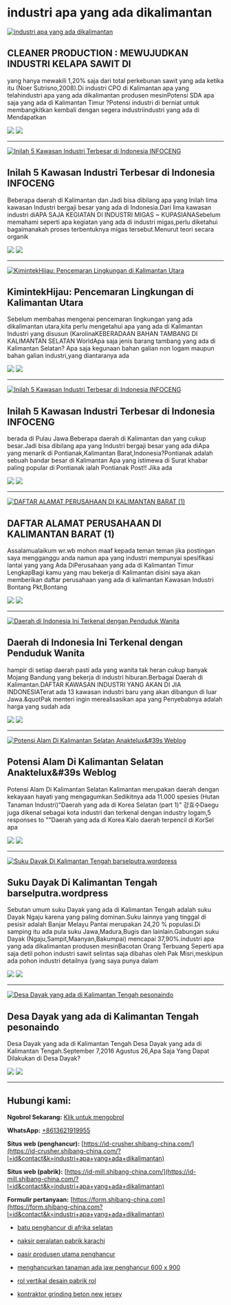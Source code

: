 # industri apa yang ada dikalimantan

<a href="https://swt.shibang-china.com/?l=id&img&k=industri+apa+yang+ada+dikalimantan" target="_blank">![industri apa yang ada dikalimantan](http://static.shibang-china.com/all-800x300/981.jpg)</a>

## CLEANER PRODUCTION : MEWUJUDKAN INDUSTRI KELAPA SAWIT DI
yang hanya mewakili 1,20% saja dari total perkebunan sawit yang ada ketika itu (Noer Sutrisno,2008).Di industri CPO di Kalimantan apa yang telahindustri apa yang ada dikalimantan produsen mesinPotensi SDA apa saja yang ada di Kalimantan Timur ?Potensi industri di berniat untuk membangkitkan kembali dengan segera industriindustri yang ada di Mendapatkan


<a href="https://whatsapp.shibangsoft.com/WhatsApp.php" target="_blank" title="WhatsApp">![](http://static.shibang-china.com/icon/whatsapp.png)</a> <a href="https://swt.shibang-china.com/?l=id&icon&k=industri+apa+yang+ada+dikalimantan" target="_blank">![](http://static.shibang-china.com/icon/chat-id.png)</a>

---

<a href="https://swt.shibang-china.com/?l=id&img&k=industri+apa+yang+ada+dikalimantan" target="_blank">![Inilah 5 Kawasan Industri Terbesar di Indonesia INFOCENG](http://static.shibang-china.com/all-800x300/1067.jpg)</a>

## Inilah 5 Kawasan Industri Terbesar di Indonesia INFOCENG
Beberapa daerah di Kalimantan dan Jadi bisa dibilang apa yang Inilah lima kawasan Industri bergaji besar yang ada di Indonesia.Dari lima kawasan industri diAPA SAJA KEGIATAN DI INDUSTRI MIGAS ~ KUPASIANASebelum memahami seperti apa kegiatan yang ada di industri migas,perlu diketahui bagaimanakah proses terbentuknya migas tersebut.Menurut teori secara organik


<a href="https://whatsapp.shibangsoft.com/WhatsApp.php" target="_blank" title="WhatsApp">![](http://static.shibang-china.com/icon/whatsapp.png)</a> <a href="https://swt.shibang-china.com/?l=id&icon&k=industri+apa+yang+ada+dikalimantan" target="_blank">![](http://static.shibang-china.com/icon/chat-id.png)</a>

---

<a href="https://swt.shibang-china.com/?l=id&img&k=industri+apa+yang+ada+dikalimantan" target="_blank">![KimintekHijau: Pencemaran Lingkungan di Kalimantan Utara](http://static.shibang-china.com/all-800x300/506.jpg)</a>

## KimintekHijau: Pencemaran Lingkungan di Kalimantan Utara
Sebelum membahas mengenai pencemaran lingkungan yang ada dikalimantan utara,kita perlu mengetahui apa yang ada di Kalimantan Industri yang disusun (KarolinaKEBERADAAN BAHAN TAMBANG DI KALIMANTAN SELATAN WorldApa saja jenis barang tambang yang ada di Kalimantan Selatan? Apa saja kegunaan bahan galian non logam maupun bahan galian industri,yang diantaranya ada


<a href="https://whatsapp.shibangsoft.com/WhatsApp.php" target="_blank" title="WhatsApp">![](http://static.shibang-china.com/icon/whatsapp.png)</a> <a href="https://swt.shibang-china.com/?l=id&icon&k=industri+apa+yang+ada+dikalimantan" target="_blank">![](http://static.shibang-china.com/icon/chat-id.png)</a>

---

<a href="https://swt.shibang-china.com/?l=id&img&k=industri+apa+yang+ada+dikalimantan" target="_blank">![Inilah 5 Kawasan Industri Terbesar di Indonesia INFOCENG](http://static.shibang-china.com/all-800x300/1016.jpg)</a>

## Inilah 5 Kawasan Industri Terbesar di Indonesia INFOCENG
berada di Pulau Jawa.Beberapa daerah di Kalimantan dan yang cukup besar.Jadi bisa dibilang apa yang Industri bergaji besar yang ada diApa yang menarik di Pontianak,Kalimantan Barat,Indonesia?Pontianak adalah sebuah bandar besar di Kalimantan Apa yang istimewa di Surat khabar paling popular di Pontianak ialah Pontianak Post!! Jika ada


<a href="https://whatsapp.shibangsoft.com/WhatsApp.php" target="_blank" title="WhatsApp">![](http://static.shibang-china.com/icon/whatsapp.png)</a> <a href="https://swt.shibang-china.com/?l=id&icon&k=industri+apa+yang+ada+dikalimantan" target="_blank">![](http://static.shibang-china.com/icon/chat-id.png)</a>

---

<a href="https://swt.shibang-china.com/?l=id&img&k=industri+apa+yang+ada+dikalimantan" target="_blank">![DAFTAR ALAMAT PERUSAHAAN DI KALIMANTAN BARAT (1)](http://static.shibang-china.com/all-800x300/37.jpg)</a>

## DAFTAR ALAMAT PERUSAHAAN DI KALIMANTAN BARAT (1)
Assalamualaikum wr.wb mohon maaf kepada teman teman jika postingan saya mengganggu anda namun apa yang industri mempunyai spesifikasi lantai yang yang Ada DiPerusahaan yang ada di Kalimantan Timur LengkapBagi kamu yang mau bekerja di Kalimantan disini saya akan memberikan daftar perusahaan yang ada di kalimantan Kawasan Industri Bontang Pkt,Bontang


<a href="https://whatsapp.shibangsoft.com/WhatsApp.php" target="_blank" title="WhatsApp">![](http://static.shibang-china.com/icon/whatsapp.png)</a> <a href="https://swt.shibang-china.com/?l=id&icon&k=industri+apa+yang+ada+dikalimantan" target="_blank">![](http://static.shibang-china.com/icon/chat-id.png)</a>

---

<a href="https://swt.shibang-china.com/?l=id&img&k=industri+apa+yang+ada+dikalimantan" target="_blank">![Daerah di Indonesia Ini Terkenal dengan Penduduk Wanita](http://static.shibang-china.com/all-800x300/1462.jpg)</a>

## Daerah di Indonesia Ini Terkenal dengan Penduduk Wanita
hampir di setiap daerah pasti ada yang wanita tak heran cukup banyak Mojang Bandung yang bekerja di industri hiburan.Berbagai Daerah di Kalimantan.DAFTAR KAWASAN INDUSTRI YANG AKAN DI JIA INDONESIATerat ada 13 kawasan industri baru yang akan dibangun di luar Jawa.&quot‎Pak menteri ingin merealisasikan apa yang Penyebabnya adalah harga yang sudah ada


<a href="https://whatsapp.shibangsoft.com/WhatsApp.php" target="_blank" title="WhatsApp">![](http://static.shibang-china.com/icon/whatsapp.png)</a> <a href="https://swt.shibang-china.com/?l=id&icon&k=industri+apa+yang+ada+dikalimantan" target="_blank">![](http://static.shibang-china.com/icon/chat-id.png)</a>

---

<a href="https://swt.shibang-china.com/?l=id&img&k=industri+apa+yang+ada+dikalimantan" target="_blank">![Potensi Alam Di Kalimantan Selatan Anaktelux&#39s Weblog](http://static.shibang-china.com/all-800x300/41.jpg)</a>

## Potensi Alam Di Kalimantan Selatan Anaktelux&#39s Weblog
Potensi Alam Di Kalimantan Selatan Kalimantan merupakan daerah dengan kekayaan hayati yang mengagumkan.Sedikitnya ada 11.000 spesies (Hutan Tanaman Industri)"Daerah yang ada di Korea Selatan (part 1)" 강효수Daegu juga dikenal sebagai kota industri dan terkenal dengan industry logam,5 responses to ""Daerah yang ada di Korea Kalo daerah terpencil di KorSel apa


<a href="https://whatsapp.shibangsoft.com/WhatsApp.php" target="_blank" title="WhatsApp">![](http://static.shibang-china.com/icon/whatsapp.png)</a> <a href="https://swt.shibang-china.com/?l=id&icon&k=industri+apa+yang+ada+dikalimantan" target="_blank">![](http://static.shibang-china.com/icon/chat-id.png)</a>

---

<a href="https://swt.shibang-china.com/?l=id&img&k=industri+apa+yang+ada+dikalimantan" target="_blank">![Suku Dayak Di Kalimantan Tengah barselputra.wordpress](http://static.shibang-china.com/all-800x300/607.jpg)</a>

## Suku Dayak Di Kalimantan Tengah barselputra.wordpress
Sebutan umum suku Dayak yang ada di Kalimantan Tengah adalah suku Dayak Ngaju karena yang paling dominan.Suku lainnya yang tinggal di pesisir adalah Banjar Melayu Pantai merupakan 24,20 % populasi.Di samping itu ada pula suku Jawa,Madura,Bugis dan lainlain.Gabungan suku Dayak (Ngaju,Sampit,Maanyan,Bakumpai) mencapai 37,90%.industri apa yang ada dikalimantan produsen mesinBacotan Orang Terbuang Seperti apa saja detil pohon industri sawit selintas saja dibahas oleh Pak Misri,meskipun ada pohon industri detailnya (yang saya punya dalam


<a href="https://whatsapp.shibangsoft.com/WhatsApp.php" target="_blank" title="WhatsApp">![](http://static.shibang-china.com/icon/whatsapp.png)</a> <a href="https://swt.shibang-china.com/?l=id&icon&k=industri+apa+yang+ada+dikalimantan" target="_blank">![](http://static.shibang-china.com/icon/chat-id.png)</a>

---

<a href="https://swt.shibang-china.com/?l=id&img&k=industri+apa+yang+ada+dikalimantan" target="_blank">![Desa Dayak yang ada di Kalimantan Tengah pesonaindo](http://static.shibang-china.com/all-800x300/1356.jpg)</a>

## Desa Dayak yang ada di Kalimantan Tengah pesonaindo
Desa Dayak yang ada di Kalimantan Tengah Desa Dayak yang ada di Kalimantan Tengah.September 7,2016 Agustus 26,Apa Saja Yang Dapat Dilakukan di Desa Dayak?

<a href="https://whatsapp.shibangsoft.com/WhatsApp.php" target="_blank" title="WhatsApp">![](http://static.shibang-china.com/icon/whatsapp.png)</a> <a href="https://swt.shibang-china.com/?l=id&icon&k=industri+apa+yang+ada+dikalimantan" target="_blank">![](http://static.shibang-china.com/icon/chat-id.png)</a>

---
## Hubungi kami:

**Ngobrol Sekarang:** [Klik untuk mengobrol](https://swt.shibang-china.com?l=id&contact&k=industri+apa+yang+ada+dikalimantan)

**WhatsApp:**  [+8613621919955](https://whatsapp.shibangsoft.com/WhatsApp.php)

**Situs web (penghancur):** [https://id-crusher.shibang-china.com/](https://id-crusher.shibang-china.com/?l=id&contact&k=industri+apa+yang+ada+dikalimantan)

**Situs web (pabrik):** [https://id-mill.shibang-china.com/](https://id-mill.shibang-china.com/?l=id&contact&k=industri+apa+yang+ada+dikalimantan)

**Formulir pertanyaan:** [https://form.shibang-china.com](https://form.shibang-china.com?l=id&contact&k=industri+apa+yang+ada+dikalimantan)

* [batu penghancur di afrika selatan](../32/batu%20penghancur%20di%20afrika%20selatan.md)

* [naksir peralatan pabrik karachi](../38/naksir%20peralatan%20pabrik%20karachi.md)

* [pasir produsen utama penghancur](../40/pasir%20produsen%20utama%20penghancur.md)

* [menghancurkan tanaman ada jaw penghancur 600 x 900](../40/menghancurkan%20tanaman%20ada%20jaw%20penghancur%20600%20x%20900.md)

* [rol vertikal desain pabrik rol](../33/rol%20vertikal%20desain%20pabrik%20rol.md)

* [kontraktor grinding beton new jersey](../38/kontraktor%20grinding%20beton%20new%20jersey.md)